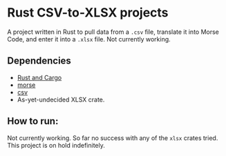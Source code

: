 # Rust CSV-to-XLSX projects

A project written in Rust to pull data from a `.csv` file, translate it into Morse Code, and enter it into a `.xlsx` file. Not currently working.

## Dependencies

- [Rust and Cargo](https://www.rust-lang.org/learn/get-started)
- [morse](https://crates.io/crates/morse)
- [csv](https://crates.io/crates/csv)
- As-yet-undecided XLSX crate.

## How to run:

Not currently working. So far no success with any of the `xlsx` crates tried. This project is on hold indefinitely.
